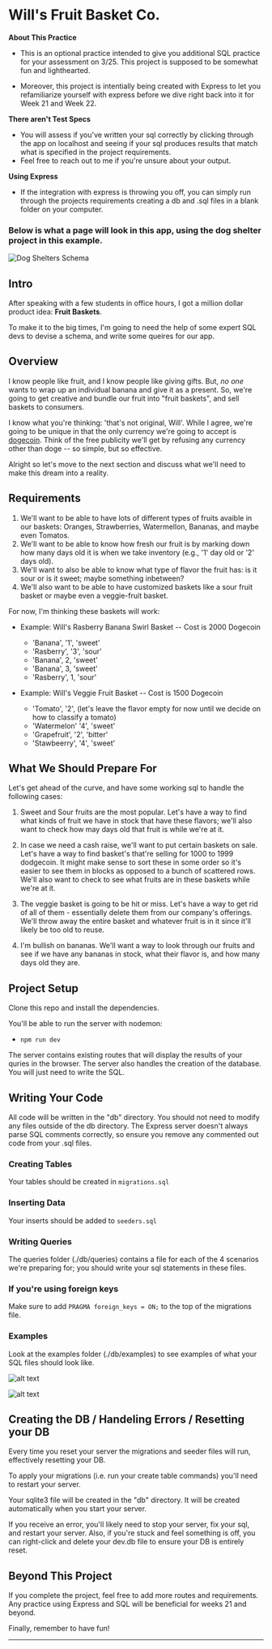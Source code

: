 # Will's Fruit Basket Co.

**About This Practice**

- This is an optional practice intended to give you additional SQL practice for your assessment on 3/25.  This project is supposed to be somewhat fun and lighthearted.

- Moreover, this project is intentially being created with Express to let you refamiliarize yourself with express before we dive right back into it for Week 21 and Week 22.

**There aren't Test Specs**

- You will assess if you've written your sql correctly by clicking through the app on localhost and seeing if your sql produces results that match what is specified in the project requirements.
- Feel free to reach out to me if you're unsure about your output.

**Using Express**

- If the integration with express is throwing you off, you can simply run through the projects requirements creating a db and .sql files in a blank folder on your computer.

### Below is what a page will look in this app, using the dog shelter project in this example.

![Dog Shelters Schema](image-4.png)


## Intro

After speaking with a few students in office hours, I got a million dollar product idea: **Fruit Baskets**.

To make it to the big times, I'm going to need the help of some expert SQL devs to devise a schema, and write some queires for our app.

## Overview

I know people like fruit, and I know people like giving gifts. But, *no one* wants to wrap up an individual banana and give it as a present.  So, we're going to get creative and bundle our fruit into "fruit baskets", and sell baskets to consumers.

I know what you're thinking: 'that's not original, Will'. While I agree, we're going to be unique in that the only currency we're going to accept is [dogecoin](https://dogecoin.com/).   Think of the free publicity we'll get by refusing any currency other than doge -- so simple, but so effective.

Alright so let's move to the next section and discuss what we'll need to make this dream into a reality.

## Requirements

1. We'll want to be able to have lots of different types of fruits avaible in our baskets: Oranges, Strawberries, Watermellon, Bananas, and maybe even Tomatos.
2. We'll want to be able to know how fresh our fruit is by marking down how many days old it is when we take inventory (e.g., '1' day old or '2' days old).
3. We'll want to also be able to know what type of flavor the fruit has: is it sour or is it sweet; maybe something inbetween?
4. We'll also want to be able to have customized baskets like a sour fruit basket or maybe even a veggie-fruit basket.

For now, I'm thinking these baskets will work:
- Example:  Will's Rasberry Banana Swirl Basket -- Cost is 2000 Dogecoin
  - 'Banana', '1', 'sweet'
  - 'Rasberry', '3', 'sour'
  - 'Banana', 2, 'sweet'
  - 'Banana', 3, 'sweet'
  - 'Rasberry', 1, 'sour'

- Example: Will's Veggie Fruit Basket -- Cost is 1500 Dogecoin
    - 'Tomato', '2', (let's leave the flavor empty for now until we decide on how to classify a tomato)
    - 'Watermelon' '4', 'sweet'
    - 'Grapefruit',  '2', 'bitter'
    - 'Stawbeerry', '4', 'sweet'

## What We Should Prepare For

Let's get ahead of the curve, and have some working sql to handle the following cases:
1. Sweet and Sour fruits are the most popular.  Let's have a way to find what kinds of fruit we have in stock that have these flavors; we'll also want to check how may days old that fruit is while we're at it.

2. In case we need a cash raise, we'll want to put certain baskets on sale.  Let's have a way to find
basket's that're selling for 1000 to 1999 dodgecoin.  It might make sense to sort these in some order so it's easier to see them in blocks as opposed to a bunch of scattered rows.  We'll also want to check to see what fruits are in these baskets while we're at it.

3. The veggie basket is going to be hit or miss.  Let's have a way to get rid of all of them - essentially delete them from our company's offerings.  We'll throw away the entire basket and whatever fruit is in it since it'll likely be too old to reuse.

4. I'm bullish on bananas.  We'll want a way to look through our fruits and see if we have any bananas in stock, what their flavor is, and how many days old they are.

## Project Setup
Clone this repo and install the dependencies.

You'll be able to run the server with nodemon:
- `npm run dev`

The server contains existing routes that will display the results of your quries in the browser.  The server also handles the creation of the database.  You will just need to write the SQL.

## Writing Your Code

All code will be written in the "db" directory.  You should not need to modify any files outside of the db directory.  The Express server doesn't always parse SQL comments correctly, so ensure you remove any commented out code from your .sql files.

### Creating Tables
Your tables should be created in `migrations.sql`

### Inserting Data
Your inserts should be added to `seeders.sql`

### Writing Queries
The queries folder (./db/queries) contains a file for each of the 4 scenarios we're preparing for; you should write your sql statements in these files.

### If you're using foreign keys
Make sure to add `PRAGMA foreign_keys = ON;` to the top of the migrations file.

### Examples
Look at the examples folder (./db/examples) to see examples of what your SQL files should look like.

![alt text](image-3.png)

![alt text](image-2.png)

## Creating the DB / Handeling Errors / Resetting your DB
Every time you reset your server the migrations and seeder files will run, effectively resetting your DB.

To apply your migrations (i.e. run your create table commands) you'll need to restart your server.

Your sqlite3 file will be created in the "db" directory.  It will be created automatically when you start your server.

If you receive an error, you'll likely need to stop your server, fix your sql, and restart your server.  Also, if you're stuck and feel something is off, you can right-click and delete your dev.db file to ensure your DB is entirely reset.

## Beyond This Project

If you complete the project, feel free to add more routes and requirements.  Any practice using Express and SQL will be beneficial for weeks 21 and beyond.

Finally, remember to have fun!














---
